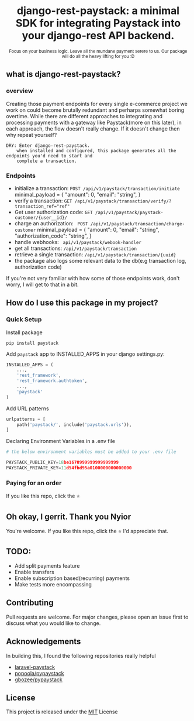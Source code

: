 <h1 align="center">
	django-rest-paystack: a minimal SDK for integrating Paystack into your django-rest API backend.
</h1>

<p align="center">
	<small>
        Focus on your business logic. Leave all the mundane payment serere to us.
        Our package will do all the heavy lifting for you :D
    </small>
</p>


## what is django-rest-paystack?

### overview
Creating those payment endpoints for every single e-commerce project we work on could become
brutally redundant and perharps somewhat boring overtime. While there are different approaches to integrating and processing payments with a gateway like Paystack(more on this later), in each approach, the flow doesn't really change. If it doesn't change then why repeat yourself? 

    DRY: Enter django-rest-paystack.
        when installed and configured, this package generates all the endpoints you'd need to start and
        complete a transaction. 

### Endpoints
* initialize a transaction: ```POST /api/v1/paystack/transaction/initiate```
        minimal_payload = {
            "amount": 0,
            "email": "string",
        }
* verify a transaction:  ```GET /api/v1/paystack/transaction/verify/?transaction_ref="ref"```
* Get user authorization code: ```GET /api/v1/paystack/paystack-customer/{user__id}/```
* charge an authorization: ``` POST /api/v1/paystack/transaction/charge-customer```
        minimal_payload = {
            "amount": 0,
            "email": "string",
            "authorization_code": "string",
        }
* handle webhooks: ``` api/v1/paystack/webook-handler```
* get all transactions: ```/api/v1/paystack/transaction```
* retrieve a single transaction: ```/api/v1/paystack/transaction/{uuid}```
* the package also logs some relevant data to the db(e.g transaction log, authorization code)

If you're not very familiar with how some of those endpoints work, don't worry, I will get to that in a bit.


## How do I use this package in my project?

### Quick Setup

Install package

    pip install paystack
    
Add `paystack` app to INSTALLED_APPS in your django settings.py:

```python
INSTALLED_APPS = (
    ...,
    'rest_framework',
    'rest_framework.authtoken',
    ...,
    'paystack'
)
```
    
Add URL patterns

```python
urlpatterns = [
    path('paystack/', include('paystack.urls')),
]
```

Declaring Environment Variables in a .env file

```python
# the below environment variables must be added to your .env file

PAYSTACK_PUBLIC_KEY=18be1670999999999999999
PAYSTACK_PRIVATE_KEY=11d54fbd95a0100000000000000

```

### Paying for an order
If you like this repo, click the :star:


## Oh okay, I gerrit. Thank you Nyior
You're welcome. If you like this repo, click the :star: I'd appreciate that.


## TODO:
* Add split payments feature
* Enable transfers
* Enable subscription based(recurring) payments
* Make tests more encompassing


## Contributing
Pull requests are welcome. For major changes, please open an issue first to discuss what you would like to change.

## Acknowledgements
In building this, I found the following repositories really helpful
* [laravel-paystack](https://github.com/unicodeveloper/laravel-paystack)
* [popoola/pypaystack](https://github.com/edwardpopoola/pypaystack)
* [gbozee/pypaystack](https://github.com/gbozee/pypaystack)

## License
This project is released under the [MIT](https://choosealicense.com/licenses/mit/) License
